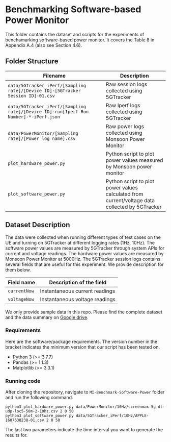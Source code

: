 # Benchmarking Software-based Power Monitor

This folder contains the dataset and scripts for the experiments of benchamarking software-based power monitor. It covers the Table 8 in Appendix A.4 (also see Section 4.6).

## Folder Structure   

| Filename                    | Description                                                                                                |
|-----------------------------|------------------------------------------------------------------------------------------------------------|
| `data/5GTracker_iPerf/[Sampling rate]/[Device ID]-[5GTracker Session ID]-01.csv` | Raw session logs collected using 5GTracker |
| `data/5GTracker_iPerf/[Sampling rate]/[Device ID]-run[Iperf Run Number]-*-iPerf.json` | Raw Iperf logs collected using 5GTracker |
| `data/PowerMonitor/[Sampling rate]/[Power log name].csv`           | Raw power logs collected using Monsoon Power Monitor |
| `plot_hardware_power.py`           | Python script to plot power values measured by Monsoon power monitor |
| `plot_software_power.py`           | Python script to plot power values calculated from current/voltage data collected by 5GTracker |

## Dataset Description

The data were collected when running different types of test cases on the UE and turning on 5GTracker at different logging rates (1Hz, 10Hz). The software power values are measured by 5GTracker through system APIs for current and voltage readings. The hardware power values are measured by Monsoon Power Monitor at 5000Hz. The 5GTracker session logs contains several fields that are useful for this experiment. We provide description for them below.

| Field name           | Description of the field                                           |
|----------------------|--------------------------------------------------------------------|
| `currentNow`      | Instantaneous current readings |
| `voltageNow`      | Instantaneous voltage readings |

We only provide sample data in this repo. Please find the complete dataset and the data summary on [Google drive](https://drive.google.com/drive/folders/1zTzPrJbJs_Z-P6sfPHZAgurgjWQuFI6O?usp=sharing).

### Requirements

Here are the software/package requirements. The version number in the bracket indicates the minimum version that our script has been tested on.

- Python 3 (>= 3.7.7)
- Pandas (>= 1.1.3)
- Matplotlib (>= 3.3.1)

### Running code

After cloning the repository, navigate to `MI-Benchmark-Software-Power` folder and run the following command.

```
python3 plot_hardware_power.py data/PowerMonitor/10Hz/screenmax-5g-dl-udp-loc5-50m-2-10hz.csv 2 0 50
python3 plot_software_power.py data/5GTracker_iPerf/10Hz/APPLE-1607638238-01.csv 2 0 50
```

The last two parameters indicate the time interval you want to generate the results for.
